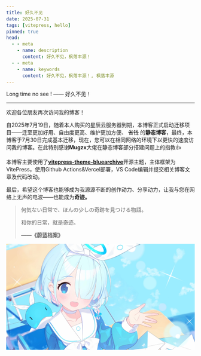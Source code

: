```yaml
---
title: 好久不见
date: 2025-07-31
tags: [vitepress, hello]
pinned: true
head:
  - - meta
    - name: description
      content: 好久不见，枫落丰源！
  - - meta
    - name: keywords
      content: 好久不见，枫落丰源！, 枫落丰源
---
```

Long time no see ! —— 好久不见！

---

欢迎各位朋友再次访问我的博客！

自2025年7月19日，随着本人购买的星辰云服务器到期，本博客正式启动迁移项目——迁至更加好用、自由度更高、维护更加方便、 ~~省钱~~ 的**静态博客**，最终，本博客于7月30日完成基本迁移，现在，您可以在相同网络的环境下以更快的速度访问我的博客。在此特别感谢**Mugzx**大佬在静态博客部分搭建问题上的指教👍

本博客主要使用了[**vitepress-theme-bluearchive**](https://github.com/Alittfre/vitepress-theme-bluearchive "蔚蓝档案主题")开源主题，主体框架为VitePress，使用Github Actions&Vercel部署，VS Code编辑并提交相关博客文章及代码改动。

最后，希望这个博客也能够成为我源源不断的创作动力、分享动力，让我与您在网络上无声的电波——也能成为**奇迹。**

> 何気ない日常で、ほんの少しの奇跡を見つける物語。
>
> 和你的日常，就是奇迹。
>
> **——《蔚蓝档案》**

![阿洛娜](/public/imgs/IMG_20250723_153541.png "阿洛娜")

